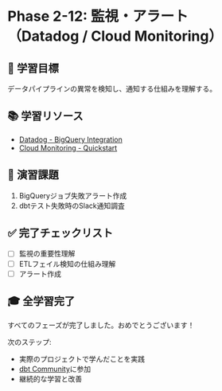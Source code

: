 # Phase 2-12: 監視・アラート（Datadog / Cloud Monitoring）

## 📖 学習目標

データパイプラインの異常を検知し、通知する仕組みを理解する。

## 📚 学習リソース

- [Datadog - BigQuery Integration](https://docs.datadoghq.com/integrations/google_cloud_big_query/)
- [Cloud Monitoring - Quickstart](https://cloud.google.com/monitoring/docs/quickstart)

## 📝 演習課題

1. BigQueryジョブ失敗アラート作成
2. dbtテスト失敗時のSlack通知調査

## ✅ 完了チェックリスト

- [ ] 監視の重要性理解
- [ ] ETLフェイル検知の仕組み理解
- [ ] アラート作成

## 🎓 全学習完了

すべてのフェーズが完了しました。おめでとうございます！

次のステップ:

- 実際のプロジェクトで学んだことを実践
- [dbt Community](https://www.getdbt.com/community/)に参加
- 継続的な学習と改善
